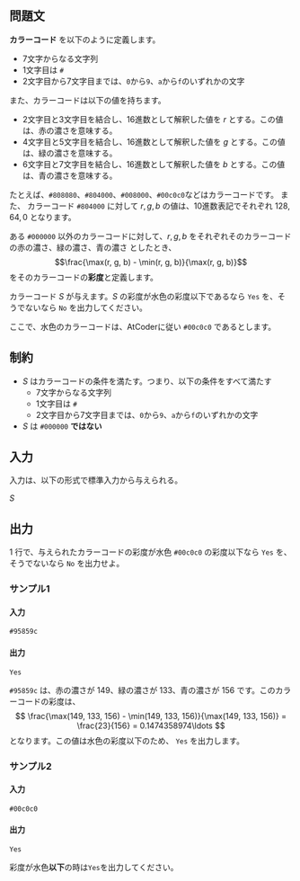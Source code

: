 ## 問題文

**カラーコード** を以下のように定義します。
- $7$文字からなる文字列
- $1$文字目は `#`
- $2$文字目から$7$文字目までは、`0`から`9`、`a`から`f`のいずれかの文字

また、カラーコードは以下の値を持ちます。
- $2$文字目と$3$文字目を結合し、16進数として解釈した値を $r$ とする。この値は、赤の濃さを意味する。
- $4$文字目と$5$文字目を結合し、16進数として解釈した値を $g$ とする。この値は、緑の濃さを意味する。
- $6$文字目と$7$文字目を結合し、16進数として解釈した値を $b$ とする。この値は、青の濃さを意味する。


たとえば、`#808080`、`#804000`、`#008000`、`#00c0c0`などはカラーコードです。
また、 カラーコード `#804000` に対して $r, g, b$ の値は、10進数表記でそれぞれ $128, 64, 0$ となります。

ある `#000000` 以外のカラーコードに対して、$r, g, b$ をそれぞれそのカラーコードの赤の濃さ、緑の濃さ、青の濃さ としたとき、
$$\frac{\max(r, g, b) - \min(r, g, b)}{\max(r, g, b)}$$ をそのカラーコードの**彩度**と定義します。

カラーコード $S$ が与えます。$S$ の彩度が水色の彩度以下であるなら `Yes` を、そうでないなら `No` を出力してください。

ここで、水色のカラーコードは、AtCoderに従い `#00c0c0` であるとします。

## 制約
- $S$ はカラーコードの条件を満たす。つまり、以下の条件をすべて満たす
    - $7$文字からなる文字列
    - $1$文字目は `#`
    - $2$文字目から$7$文字目までは、`0`から`9`、`a`から`f`のいずれかの文字
- $S$ は `#000000` **ではない**


## 入力

入力は、以下の形式で標準入力から与えられる。

<div class="code-math">

$S$
</div>

## 出力
$1$ 行で、与えられたカラーコードの彩度が水色 `#00c0c0` の彩度以下なら `Yes` を、そうでないなら `No` を出力せよ。


### サンプル1
#### 入力
```
#95859c
```
#### 出力
```
Yes
```

`#95859c` は、赤の濃さが $149$、緑の濃さが $133$、青の濃さが $156$ です。このカラーコードの彩度は、
$$ \frac{\max(149, 133, 156) - \min(149, 133, 156)}{\max(149, 133, 156)} = \frac{23}{156} = 0.1474358974\ldots $$
となります。この値は水色の彩度以下のため、 `Yes` を出力します。

### サンプル2
#### 入力
```
#00c0c0
```

#### 出力
```
Yes
```

彩度が水色**以下**の時は`Yes`を出力してください。
